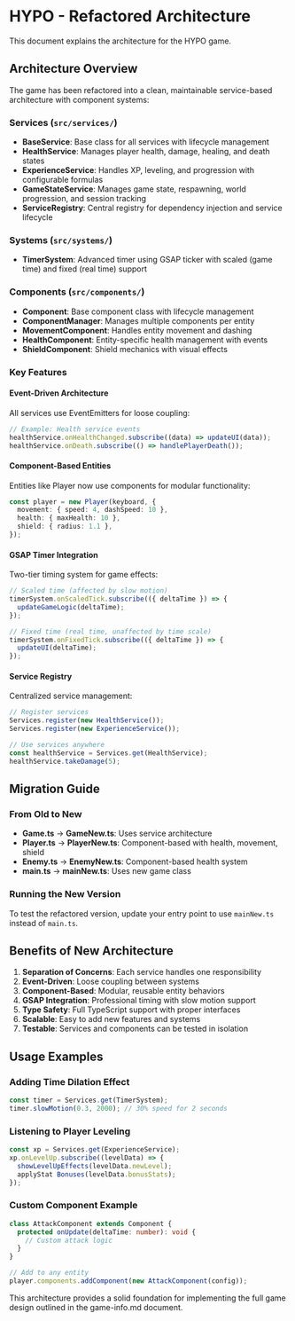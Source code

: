 # HYPO - Refactored Architecture

This document explains the architecture for the HYPO game.

## Architecture Overview

The game has been refactored into a clean, maintainable service-based architecture with component systems:

### Services (`src/services/`)

- **BaseService**: Base class for all services with lifecycle management
- **HealthService**: Manages player health, damage, healing, and death states
- **ExperienceService**: Handles XP, leveling, and progression with configurable formulas
- **GameStateService**: Manages game state, respawning, world progression, and session tracking
- **ServiceRegistry**: Central registry for dependency injection and service lifecycle

### Systems (`src/systems/`)

- **TimerSystem**: Advanced timer using GSAP ticker with scaled (game time) and fixed (real time) support

### Components (`src/components/`)

- **Component**: Base component class with lifecycle management
- **ComponentManager**: Manages multiple components per entity
- **MovementComponent**: Handles entity movement and dashing
- **HealthComponent**: Entity-specific health management with events
- **ShieldComponent**: Shield mechanics with visual effects

### Key Features

#### Event-Driven Architecture

All services use EventEmitters for loose coupling:

```typescript
// Example: Health service events
healthService.onHealthChanged.subscribe((data) => updateUI(data));
healthService.onDeath.subscribe(() => handlePlayerDeath());
```

#### Component-Based Entities

Entities like Player now use components for modular functionality:

```typescript
const player = new Player(keyboard, {
  movement: { speed: 4, dashSpeed: 10 },
  health: { maxHealth: 10 },
  shield: { radius: 1.1 },
});
```

#### GSAP Timer Integration

Two-tier timing system for game effects:

```typescript
// Scaled time (affected by slow motion)
timerSystem.onScaledTick.subscribe(({ deltaTime }) => {
  updateGameLogic(deltaTime);
});

// Fixed time (real time, unaffected by time scale)
timerSystem.onFixedTick.subscribe(({ deltaTime }) => {
  updateUI(deltaTime);
});
```

#### Service Registry

Centralized service management:

```typescript
// Register services
Services.register(new HealthService());
Services.register(new ExperienceService());

// Use services anywhere
const healthService = Services.get(HealthService);
healthService.takeDamage(5);
```

## Migration Guide

### From Old to New

- **Game.ts** → **GameNew.ts**: Uses service architecture
- **Player.ts** → **PlayerNew.ts**: Component-based with health, movement, shield
- **Enemy.ts** → **EnemyNew.ts**: Component-based health system
- **main.ts** → **mainNew.ts**: Uses new game class

### Running the New Version

To test the refactored version, update your entry point to use `mainNew.ts` instead of `main.ts`.

## Benefits of New Architecture

1. **Separation of Concerns**: Each service handles one responsibility
2. **Event-Driven**: Loose coupling between systems
3. **Component-Based**: Modular, reusable entity behaviors
4. **GSAP Integration**: Professional timing with slow motion support
5. **Type Safety**: Full TypeScript support with proper interfaces
6. **Scalable**: Easy to add new features and systems
7. **Testable**: Services and components can be tested in isolation

## Usage Examples

### Adding Time Dilation Effect

```typescript
const timer = Services.get(TimerSystem);
timer.slowMotion(0.3, 2000); // 30% speed for 2 seconds
```

### Listening to Player Leveling

```typescript
const xp = Services.get(ExperienceService);
xp.onLevelUp.subscribe((levelData) => {
  showLevelUpEffects(levelData.newLevel);
  applyStat Bonuses(levelData.bonusStats);
});
```

### Custom Component Example

```typescript
class AttackComponent extends Component {
  protected onUpdate(deltaTime: number): void {
    // Custom attack logic
  }
}

// Add to any entity
player.components.addComponent(new AttackComponent(config));
```

This architecture provides a solid foundation for implementing the full game design outlined in the game-info.md document.
